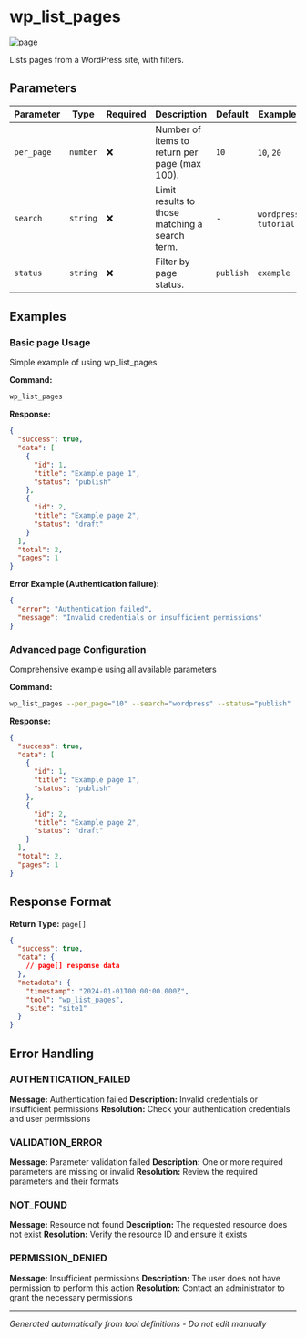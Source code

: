 # wp_list_pages

![page](https://img.shields.io/badge/category-page-lightgrey)

Lists pages from a WordPress site, with filters.

## Parameters

| Parameter  | Type     | Required | Description                                    | Default   | Examples                |
| ---------- | -------- | -------- | ---------------------------------------------- | --------- | ----------------------- |
| `per_page` | `number` | ❌       | Number of items to return per page (max 100).  | `10`      | `10`, `20`              |
| `search`   | `string` | ❌       | Limit results to those matching a search term. | -         | `wordpress`, `tutorial` |
| `status`   | `string` | ❌       | Filter by page status.                         | `publish` | `example`               |

## Examples

### Basic page Usage

Simple example of using wp_list_pages

**Command:**

```bash
wp_list_pages
```

**Response:**

```json
{
  "success": true,
  "data": [
    {
      "id": 1,
      "title": "Example page 1",
      "status": "publish"
    },
    {
      "id": 2,
      "title": "Example page 2",
      "status": "draft"
    }
  ],
  "total": 2,
  "pages": 1
}
```

**Error Example (Authentication failure):**

```json
{
  "error": "Authentication failed",
  "message": "Invalid credentials or insufficient permissions"
}
```

### Advanced page Configuration

Comprehensive example using all available parameters

**Command:**

```bash
wp_list_pages --per_page="10" --search="wordpress" --status="publish"
```

**Response:**

```json
{
  "success": true,
  "data": [
    {
      "id": 1,
      "title": "Example page 1",
      "status": "publish"
    },
    {
      "id": 2,
      "title": "Example page 2",
      "status": "draft"
    }
  ],
  "total": 2,
  "pages": 1
}
```

## Response Format

**Return Type:** `page[]`

```json
{
  "success": true,
  "data": {
    // page[] response data
  },
  "metadata": {
    "timestamp": "2024-01-01T00:00:00.000Z",
    "tool": "wp_list_pages",
    "site": "site1"
  }
}
```

## Error Handling

### AUTHENTICATION_FAILED

**Message:** Authentication failed **Description:** Invalid credentials or insufficient permissions **Resolution:**
Check your authentication credentials and user permissions

### VALIDATION_ERROR

**Message:** Parameter validation failed **Description:** One or more required parameters are missing or invalid
**Resolution:** Review the required parameters and their formats

### NOT_FOUND

**Message:** Resource not found **Description:** The requested resource does not exist **Resolution:** Verify the
resource ID and ensure it exists

### PERMISSION_DENIED

**Message:** Insufficient permissions **Description:** The user does not have permission to perform this action
**Resolution:** Contact an administrator to grant the necessary permissions

---

_Generated automatically from tool definitions - Do not edit manually_
